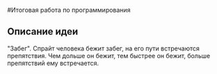 #Итоговая работа по программирования
## Описание идеи
"Забег". Спрайт человека бежит забег, на его пути встречаются препятствия. Чем дольше он бежит,
тем быстрее он бежит, больше препятствий ему встречается. 

